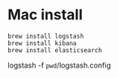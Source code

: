 
# Mac install

```
brew install logstash
brew install kibana
brew install elasticsearch
```

logstash -f `pwd`/logstash.config
